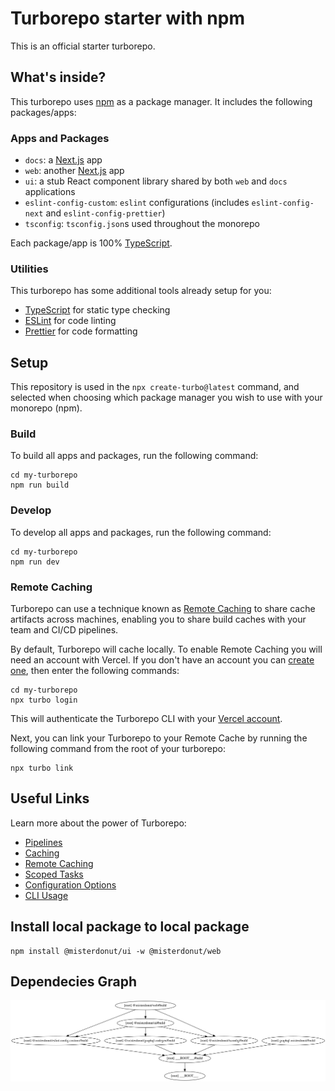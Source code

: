 # Turborepo starter with npm

This is an official starter turborepo.

## What's inside?

This turborepo uses [npm](https://www.npmjs.com/) as a package manager. It includes the following packages/apps:

### Apps and Packages

- `docs`: a [Next.js](https://nextjs.org) app
- `web`: another [Next.js](https://nextjs.org) app
- `ui`: a stub React component library shared by both `web` and `docs` applications
- `eslint-config-custom`: `eslint` configurations (includes `eslint-config-next` and `eslint-config-prettier`)
- `tsconfig`: `tsconfig.json`s used throughout the monorepo

Each package/app is 100% [TypeScript](https://www.typescriptlang.org/).

### Utilities

This turborepo has some additional tools already setup for you:

- [TypeScript](https://www.typescriptlang.org/) for static type checking
- [ESLint](https://eslint.org/) for code linting
- [Prettier](https://prettier.io) for code formatting

## Setup

This repository is used in the `npx create-turbo@latest` command, and selected when choosing which package manager you wish to use with your monorepo (npm).

### Build

To build all apps and packages, run the following command:

```
cd my-turborepo
npm run build
```

### Develop

To develop all apps and packages, run the following command:

```
cd my-turborepo
npm run dev
```

### Remote Caching

Turborepo can use a technique known as [Remote Caching](https://turborepo.org/docs/core-concepts/remote-caching) to share cache artifacts across machines, enabling you to share build caches with your team and CI/CD pipelines.

By default, Turborepo will cache locally. To enable Remote Caching you will need an account with Vercel. If you don't have an account you can [create one](https://vercel.com/signup), then enter the following commands:

```
cd my-turborepo
npx turbo login
```

This will authenticate the Turborepo CLI with your [Vercel account](https://vercel.com/docs/concepts/personal-accounts/overview).

Next, you can link your Turborepo to your Remote Cache by running the following command from the root of your turborepo:

```
npx turbo link
```

## Useful Links

Learn more about the power of Turborepo:

- [Pipelines](https://turborepo.org/docs/core-concepts/pipelines)
- [Caching](https://turborepo.org/docs/core-concepts/caching)
- [Remote Caching](https://turborepo.org/docs/core-concepts/remote-caching)
- [Scoped Tasks](https://turborepo.org/docs/core-concepts/scopes)
- [Configuration Options](https://turborepo.org/docs/reference/configuration)
- [CLI Usage](https://turborepo.org/docs/reference/command-line-reference)

## Install local package to local package

```
npm install @misterdonut/ui -w @misterdonut/web
```

## Dependecies Graph

![dependencies-graph](./assets/dependencies-graph.png)
